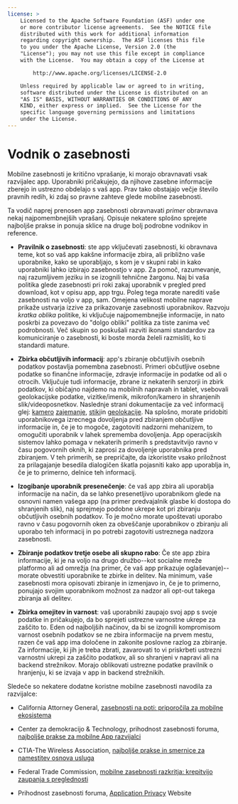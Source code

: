 ```yaml
---
license: >
    Licensed to the Apache Software Foundation (ASF) under one
    or more contributor license agreements.  See the NOTICE file
    distributed with this work for additional information
    regarding copyright ownership.  The ASF licenses this file
    to you under the Apache License, Version 2.0 (the
    "License"); you may not use this file except in compliance
    with the License.  You may obtain a copy of the License at

        http://www.apache.org/licenses/LICENSE-2.0

    Unless required by applicable law or agreed to in writing,
    software distributed under the License is distributed on an
    "AS IS" BASIS, WITHOUT WARRANTIES OR CONDITIONS OF ANY
    KIND, either express or implied.  See the License for the
    specific language governing permissions and limitations
    under the License.
---
```


# Vodnik o zasebnosti

Mobilne zasebnosti je kritično vprašanje, ki morajo obravnavati vsak razvijalec app. Uporabniki pričakujejo, da njihove zasebne informacije zberejo in ustrezno obdelajo s vaš app. Prav tako obstajajo večje število pravnih redih, ki zdaj so pravne zahteve glede mobilne zasebnosti.

Ta vodič naprej prenosen app zasebnosti obravnavati *primer* obravnava nekaj najpomembnejših vprašanj. Opisuje nekatere splošno sprejete najboljše prakse in ponuja sklice na druge bolj podrobne vodnikov in reference.

*   **Pravilnik o zasebnosti**: ste app vključevati zasebnosti, ki obravnava teme, kot so vaš app kakšne informacije zbira, ali približno vaše uporabnike, kako se uporabljajo, s kom je v skupni rabi in kako uporabniki lahko izbirajo zasebnostjo v app. Za pomoč, razumevanje, naj razumljivem jeziku in se izognili tehnične žargonu. Naj bi vaša politika glede zasebnosti pri roki zakaj uporabnik v pregled pred download, kot v opisu app, app trgu. Poleg tega morate narediti vaše zasebnosti na voljo v app, sam. Omejena velikost mobilne naprave prikaže ustvarja izzive za prikazovanje zasebnosti uporabnikov. Razvoju *kratka oblika* politike, ki vključuje najpomembnejše informacije, in nato poskrbi za povezavo do "dolgo obliki" politika za tiste zanima več podrobnosti. Več skupin so poskušali razviti ikonami standardov za komuniciranje o zasebnosti, ki boste morda želeli razmisliti, ko ti standardi mature.

*   **Zbirka občutljivih informacij**: app's zbiranje občutljivih osebnih podatkov postavlja pomembna zasebnosti. Primeri občutljive osebne podatke so finančne informacije, zdravje informacije in podatke od ali o otrocih. Vključuje tudi informacije, zbrane iz nekaterih senzorji in zbirk podatkov, ki običajno najdemo na mobilnih napravah in tablet, vsebovali geolokacijske podatke, vizitke/imenik, mikrofon/kamero in shranjenih slik/videoposnetkov. Naslednje strani dokumentacije za več informacij glej: [kamero][1] [zajemanje][2], [stiki][3]in [geolokacije][4]. Na splošno, morate pridobiti uporabnikovega izrecnega dovoljenja pred zbiranjem občutljive informacije in, če je to mogoče, zagotoviti nadzorni mehanizem, to omogučiti uporabnik v lahek sprememba dovoljenja. App operacijskih sistemov lahko pomaga v nekaterih primerih s predstavitvijo ravno v času pogovornih oknih, ki zaprosi za dovoljenje uporabnika pred zbiranjem. V teh primerih, se prepričajte, da izkoristite vsako priložnost za prilagajanje besedila dialogičen škatla pojasniti kako app uporablja in, če je to primerno, delnice teh informacij.

*   **Izogibanje uporabnik presenečenje**: če vaš app zbira ali uporablja informacije na način, da se lahko presenetljivo uporabnikom glede na osnovni namen vašega app (na primer predvajalnik glasbe ki dostopa do shranjenih slik), naj sprejmejo podobne ukrepe kot pri zbiranju občutljivih osebnih podatkov. To je močno morate upoštevati uporabo ravno v času pogovornih oken za obveščanje uporabnikov o zbiranju ali uporabo teh informacij in po potrebi zagotoviti ustreznega nadzora zasebnosti.

*   **Zbiranje podatkov tretje osebe ali skupno rabo**: Če ste app zbira informacije, ki je na voljo na drugo družbo--kot socialne mreže platformo ali ad omrežja (na primer, če vaš app prikazuje oglaševanje)--morate obvestiti uporabnike te zbirke in delitev. Na minimum, vaše zasebnosti mora opisovati zbiranje in izmenjavo in, če je to primerno, ponujajo svojim uporabnikom možnost za nadzor ali opt-out takega zbiranja ali delitev.

*   **Zbirka omejitev in varnost**: vaš uporabniki zaupajo svoj app s svoje podatke in pričakujejo, da bo sprejeti ustrezne varnostne ukrepe za zaščito to. Eden od najboljših načinov, da bi se izognili kompromisom varnost osebnih podatkov se ne zbira informacije na prvem mestu, razen če vaš app ima določene in zakonite poslovne razlog za zbiranje. Za informacije, ki jih je treba zbrati, zavarovati to vi priskrbeti ustrezni varnostni ukrepi za zaščito podatkov, ali so shranjeni v napravi ali na backend strežnikov. Morajo oblikovati ustrezne podatke pravilnik o hranjenju, ki se izvaja v app in backend strežnikih.

 [1]: cordova_camera_camera.md.html
 [2]: cordova_media_capture_capture.md.html
 [3]: cordova_contacts_contacts.md.html
 [4]: cordova_geolocation_geolocation.md.html

Sledeče so nekatere dodatne koristne mobilne zasebnosti navodila za razvijalce:

*   California Attorney General, [zasebnosti na poti: priporočila za mobilne ekosistema][5]

*   Center za demokracijo & Technology, prihodnost zasebnosti foruma, [najboljše prakse za mobilne App razvijalci][6]

*   CTIA-The Wireless Association, [najboljše prakse in smernice za namestitev osnova usluga][7]

*   Federal Trade Commission, [mobilne zasebnosti razkritja: krepitvijo zaupanja s preglednosti][8]

*   Prihodnost zasebnosti foruma, [Application Privacy][9] Website

 [5]: http://oag.ca.gov/sites/all/files/pdfs/privacy/privacy_on_the_go.pdf
 [6]: http://www.futureofprivacy.org/wp-content/uploads/Best-Practices-for-Mobile-App-Developers_Final.pdf
 [7]: http://www.ctia.org/business_resources/wic/index.cfm/AID/11300
 [8]: http://www.ftc.gov/os/2013/02/130201mobileprivacyreport.pdf
 [9]: http://www.applicationprivacy.org